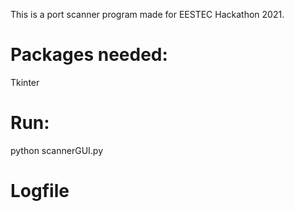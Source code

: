 This is a port scanner program made for EESTEC Hackathon 2021.

# Packages needed:
Tkinter

# Run:
python scannerGUI.py

# Logfile

